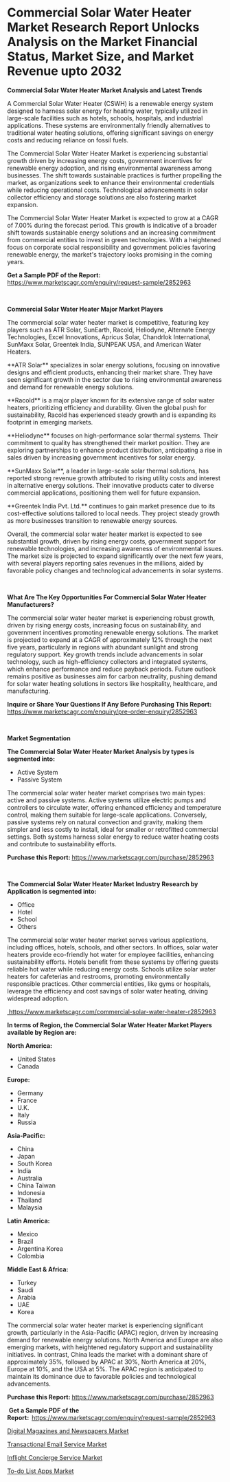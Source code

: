 <p><h1>Commercial Solar Water Heater Market Research Report Unlocks Analysis on the Market Financial Status, Market Size, and Market Revenue upto 2032</h1></p><p><strong>Commercial Solar Water Heater Market Analysis and Latest Trends</strong></p>
<p><p>A Commercial Solar Water Heater (CSWH) is a renewable energy system designed to harness solar energy for heating water, typically utilized in large-scale facilities such as hotels, schools, hospitals, and industrial applications. These systems are environmentally friendly alternatives to traditional water heating solutions, offering significant savings on energy costs and reducing reliance on fossil fuels.</p><p>The Commercial Solar Water Heater Market is experiencing substantial growth driven by increasing energy costs, government incentives for renewable energy adoption, and rising environmental awareness among businesses. The shift towards sustainable practices is further propelling the market, as organizations seek to enhance their environmental credentials while reducing operational costs. Technological advancements in solar collector efficiency and storage solutions are also fostering market expansion.</p><p>The Commercial Solar Water Heater Market is expected to grow at a CAGR of 7.00% during the forecast period. This growth is indicative of a broader shift towards sustainable energy solutions and an increasing commitment from commercial entities to invest in green technologies. With a heightened focus on corporate social responsibility and government policies favoring renewable energy, the market's trajectory looks promising in the coming years.</p></p>
<p><strong>Get a Sample PDF of the Report:&nbsp;</strong> <a href="https://www.marketscagr.com/enquiry/request-sample/2852963?utm_campaign=1166&utm_medium=2&utm_source=Github&utm_content=ia&utm_term=11032025&utm_id=commercial-solar-water-heater">https://www.marketscagr.com/enquiry/request-sample/2852963</a></p>
<p>&nbsp;</p>
<p><strong>Commercial Solar Water Heater Major Market Players</strong></p>
<p><p>The commercial solar water heater market is competitive, featuring key players such as ATR Solar, SunEarth, Racold, Heliodyne, Alternate Energy Technologies, Excel Innovations, Apricus Solar, Chandrlok International, SunMaxx Solar, Greentek India, SUNPEAK USA, and American Water Heaters.</p><p>**ATR Solar** specializes in solar energy solutions, focusing on innovative designs and efficient products, enhancing their market share. They have seen significant growth in the sector due to rising environmental awareness and demand for renewable energy solutions.</p><p>**Racold** is a major player known for its extensive range of solar water heaters, prioritizing efficiency and durability. Given the global push for sustainability, Racold has experienced steady growth and is expanding its footprint in emerging markets.</p><p>**Heliodyne** focuses on high-performance solar thermal systems. Their commitment to quality has strengthened their market position. They are exploring partnerships to enhance product distribution, anticipating a rise in sales driven by increasing government incentives for solar energy.</p><p>**SunMaxx Solar**, a leader in large-scale solar thermal solutions, has reported strong revenue growth attributed to rising utility costs and interest in alternative energy solutions. Their innovative products cater to diverse commercial applications, positioning them well for future expansion.</p><p>**Greentek India Pvt. Ltd.** continues to gain market presence due to its cost-effective solutions tailored to local needs. They project steady growth as more businesses transition to renewable energy sources.</p><p>Overall, the commercial solar water heater market is expected to see substantial growth, driven by rising energy costs, government support for renewable technologies, and increasing awareness of environmental issues. The market size is projected to expand significantly over the next few years, with several players reporting sales revenues in the millions, aided by favorable policy changes and technological advancements in solar systems.</p></p>
<p>&nbsp;</p>
<p><strong>What Are The Key Opportunities For Commercial Solar Water Heater Manufacturers?</strong></p>
<p><p>The commercial solar water heater market is experiencing robust growth, driven by rising energy costs, increasing focus on sustainability, and government incentives promoting renewable energy solutions. The market is projected to expand at a CAGR of approximately 12% through the next five years, particularly in regions with abundant sunlight and strong regulatory support. Key growth trends include advancements in solar technology, such as high-efficiency collectors and integrated systems, which enhance performance and reduce payback periods. Future outlook remains positive as businesses aim for carbon neutrality, pushing demand for solar water heating solutions in sectors like hospitality, healthcare, and manufacturing.</p></p>
<p><strong>Inquire or Share Your Questions If Any Before Purchasing This Report:</strong> <a href="https://www.marketscagr.com/enquiry/pre-order-enquiry/2852963?utm_campaign=1166&utm_medium=2&utm_source=Github&utm_content=ia&utm_term=11032025&utm_id=commercial-solar-water-heater">https://www.marketscagr.com/enquiry/pre-order-enquiry/2852963</a></p>
<p>&nbsp;</p>
<p><strong>Market Segmentation</strong></p>
<p><strong>The Commercial Solar Water Heater Market Analysis by types is segmented into:</strong></p>
<p><ul><li>Active System</li><li>Passive System</li></ul></p>
<p><p>The commercial solar water heater market comprises two main types: active and passive systems. Active systems utilize electric pumps and controllers to circulate water, offering enhanced efficiency and temperature control, making them suitable for large-scale applications. Conversely, passive systems rely on natural convection and gravity, making them simpler and less costly to install, ideal for smaller or retrofitted commercial settings. Both systems harness solar energy to reduce water heating costs and contribute to sustainability efforts.</p></p>
<p><strong>Purchase this Report:&nbsp;</strong><a href="https://www.marketscagr.com/purchase/2852963?utm_campaign=1166&utm_medium=2&utm_source=Github&utm_content=ia&utm_term=11032025&utm_id=commercial-solar-water-heater">https://www.marketscagr.com/purchase/2852963</a></p>
<p>&nbsp;</p>
<p><strong>The Commercial Solar Water Heater Market Industry Research by Application is segmented into:</strong></p>
<p><ul><li>Office</li><li>Hotel</li><li>School</li><li>Others</li></ul></p>
<p><p>The commercial solar water heater market serves various applications, including offices, hotels, schools, and other sectors. In offices, solar water heaters provide eco-friendly hot water for employee facilities, enhancing sustainability efforts. Hotels benefit from these systems by offering guests reliable hot water while reducing energy costs. Schools utilize solar water heaters for cafeterias and restrooms, promoting environmentally responsible practices. Other commercial entities, like gyms or hospitals, leverage the efficiency and cost savings of solar water heating, driving widespread adoption.</p></p>
<p><a href="https://www.marketscagr.com/commercial-solar-water-heater-r2852963?utm_campaign=1166&utm_medium=2&utm_source=Github&utm_content=ia&utm_term=11032025&utm_id=commercial-solar-water-heater">&nbsp;https://www.marketscagr.com/commercial-solar-water-heater-r2852963</a></p>
<p><strong>In terms of Region, the Commercial Solar Water Heater Market Players available by Region are:</strong></p>
<p>
    <p> <strong> North America: </strong>
        <ul>
            <li>United States</li>
            <li>Canada</li>
        </ul>
        </p> 
    <p> <strong> Europe: </strong>
        <ul>
            <li>Germany</li>
            <li>France</li>
            <li>U.K.</li>
            <li>Italy</li>
            <li>Russia</li>
        </ul>
        </p> 
    <p> <strong> Asia-Pacific: </strong>
        <ul>
            <li>China</li>
            <li>Japan</li>
            <li>South Korea</li>
            <li>India</li>
            <li>Australia</li>
            <li>China Taiwan</li>
            <li>Indonesia</li>
            <li>Thailand</li>
            <li>Malaysia</li>
        </ul>
        </p> 
    <p> <strong> Latin America: </strong>
        <ul>
            <li>Mexico</li>
            <li>Brazil</li>
            <li>Argentina Korea</li>
            <li>Colombia</li>
        </ul>
        </p> 
    <p> <strong> Middle East & Africa: </strong>
        <ul>
            <li>Turkey</li>
            <li>Saudi</li>
            <li>Arabia</li>
            <li>UAE</li>
            <li>Korea</li>
        </ul>
    </p>
    </p>
<p><p>The commercial solar water heater market is experiencing significant growth, particularly in the Asia-Pacific (APAC) region, driven by increasing demand for renewable energy solutions. North America and Europe are also emerging markets, with heightened regulatory support and sustainability initiatives. In contrast, China leads the market with a dominant share of approximately 35%, followed by APAC at 30%, North America at 20%, Europe at 10%, and the USA at 5%. The APAC region is anticipated to maintain its dominance due to favorable policies and technological advancements.</p></p>
<p><strong>Purchase this Report: </strong><a href="https://www.marketscagr.com/purchase/2852963?utm_campaign=1166&utm_medium=2&utm_source=Github&utm_content=ia&utm_term=11032025&utm_id=commercial-solar-water-heater">https://www.marketscagr.com/purchase/2852963</a></p>
<p>&nbsp;<strong>Get a Sample PDF of the Report:&nbsp;&nbsp;</strong><a href="https://www.marketscagr.com/enquiry/request-sample/2852963?utm_campaign=1166&utm_medium=2&utm_source=Github&utm_content=ia&utm_term=11032025&utm_id=commercial-solar-water-heater">https://www.marketscagr.com/enquiry/request-sample/2852963</a></p>
<p><strong></strong></p>
<p><p><a href="https://github.com/awwqamet/Market-Research-Report-List-1/blob/main/digital-magazines-and-newspapers-market.md?utm_campaign=1166&utm_medium=2&utm_source=Github&utm_content=ia&utm_term=11032025&utm_id=commercial-solar-water-heater">Digital Magazines and Newspapers Market</a></p><p><a href="https://github.com/gootsiaume/Market-Research-Report-List-1/blob/main/transactional-email-service-market.md?utm_campaign=1166&utm_medium=2&utm_source=Github&utm_content=ia&utm_term=11032025&utm_id=commercial-solar-water-heater">Transactional Email Service Market</a></p><p><a href="https://github.com/stuwinawisa/Market-Research-Report-List-1/blob/main/inflight-concierge-service-market.md?utm_campaign=1166&utm_medium=2&utm_source=Github&utm_content=ia&utm_term=11032025&utm_id=commercial-solar-water-heater">Inflight Concierge Service Market</a></p><p><a href="https://github.com/phillpfantis/Market-Research-Report-List-1/blob/main/to-do-list-apps-market.md?utm_campaign=1166&utm_medium=2&utm_source=Github&utm_content=ia&utm_term=11032025&utm_id=commercial-solar-water-heater">To-do List Apps Market</a></p></p>